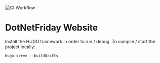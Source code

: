 ![CI Workflow](https://github.com/4DotNet/DotNetFriday/workflows/CI%20Workflow/badge.svg)

# DotNetFriday Website

Install the HUGO framework in order to run / debug. To compile / start the project locally:

    hugo serve --buildDrafts


